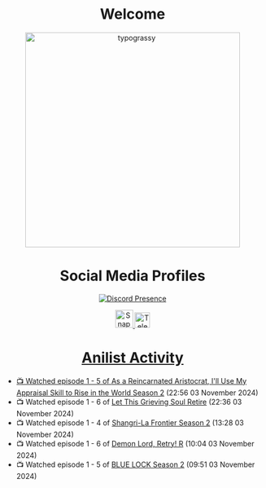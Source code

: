 <div align="center">

# Welcome
<a href="https://github.com/kawarimidoll/typograssy">
    <img alt="typograssy" src="https://typograssy.deno.dev/api?text=%E3%82%88%E3%81%86%E3%81%93%E3%81%9D%E3%81%BF%E3%81%AA%E3%81%95%E3%82%93%20-%20Sheby--&&l0=none&l1=82d9d0&l2=027353&l3=038c4c&l4=01402e&bg=none&frame=none&speed=100&comment=" width="421.99">
</a>

</div>

<div align="center">

# Social Media Profiles

[![Discord Presence](https://lanyard.cnrad.dev/api/612532963938271232)](https://discord.com/users/612532963938271232)


<a href="https://www.snapchat.com/add/a.sheby" title="Snapchat Profile">
    <img src="https://www.freepnglogos.com/uploads/snapchat-logo-png-0.png" width="35" alt="Snapchat Logo" />


<a href="https://t.me/ASheby" title="Telegram Profile">
    <img src="https://www.freepnglogos.com/uploads/telegram-logo-png-0.png" width="30" alt="Telegram Logo" />


</div>

<div align="center">

# Anilist Activity

</div>

<!-- ANILIST_ACTIVITY:start -->

-   📺 Watched episode 1 - 5 of [As a Reincarnated Aristocrat, I'll Use My Appraisal Skill to Rise in the World Season 2](https://anilist.co/anime/178434) (22:56 03 November 2024)
-   📺 Watched episode 1 - 6 of [Let This Grieving Soul Retire](https://anilist.co/anime/175019) (22:36 03 November 2024)
-   📺 Watched episode 1 - 4 of [Shangri-La Frontier Season 2](https://anilist.co/anime/176508) (13:28 03 November 2024)
-   📺 Watched episode 1 - 6 of [Demon Lord, Retry! R](https://anilist.co/anime/168500) (10:04 03 November 2024)
-   📺 Watched episode 1 - 5 of [BLUE LOCK Season 2](https://anilist.co/anime/163146) (09:51 03 November 2024)

<!-- ANILIST_ACTIVITY:end -->
